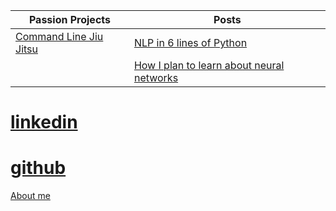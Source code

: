 | Passion Projects                    |  Posts               |
| ----------------------------------- | -------------------- |
| [Command Line Jiu Jitsu](README.md) | [NLP in 6 lines of Python](word2vec-in-6-lines.html)            |
|                                     | [How I plan to learn about neural networks](https://iamtrask.github.io/2015/07/12/basic-python-network/) |

# [linkedin]('https://www.linkedin.com/in/simonkeng/')

# [github]('https://github.com/simonkeng')

[About me](about.md)